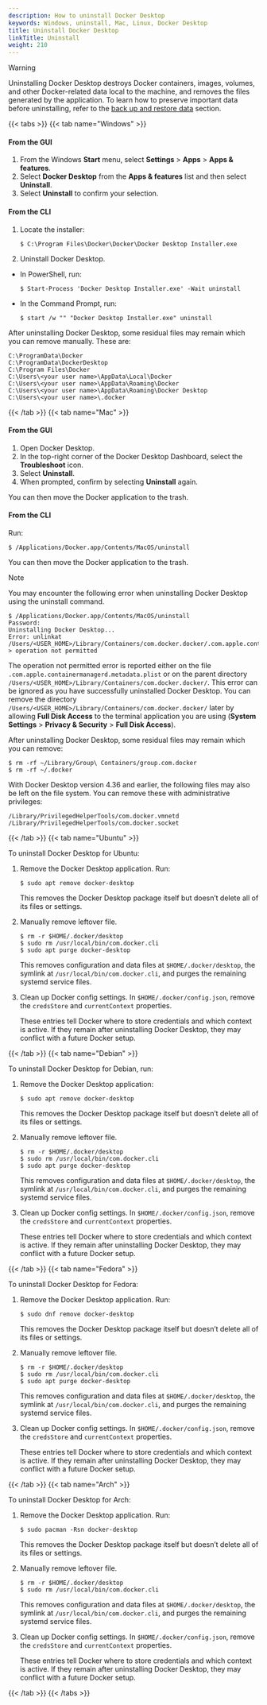 ```yaml
---
description: How to uninstall Docker Desktop
keywords: Windows, uninstall, Mac, Linux, Docker Desktop
title: Uninstall Docker Desktop
linkTitle: Uninstall
weight: 210
---
```


> [!WARNING]
>
> Uninstalling Docker Desktop destroys Docker containers, images, volumes, and
> other Docker-related data local to the machine, and removes the files generated
> by the application. To learn how to preserve important data before uninstalling, refer to the [back up and restore data](/manuals/desktop/settings-and-maintenance/backup-and-restore.md) section.

{{< tabs >}}
{{< tab name="Windows" >}}

#### From the GUI

1. From the Windows **Start** menu, select **Settings** > **Apps** > **Apps & features**.
2. Select **Docker Desktop** from the **Apps & features** list and then select **Uninstall**.
3. Select **Uninstall** to confirm your selection.

#### From the CLI

1. Locate the installer:
   ```console
   $ C:\Program Files\Docker\Docker\Docker Desktop Installer.exe
   ```
2. Uninstall Docker Desktop. 
 - In PowerShell, run:
    ```console
    $ Start-Process 'Docker Desktop Installer.exe' -Wait uninstall
    ```
 - In the Command Prompt, run:
    ```console
    $ start /w "" "Docker Desktop Installer.exe" uninstall
    ```

After uninstalling Docker Desktop, some residual files may remain which you can remove manually. These are:

```console
C:\ProgramData\Docker
C:\ProgramData\DockerDesktop
C:\Program Files\Docker
C:\Users\<your user name>\AppData\Local\Docker
C:\Users\<your user name>\AppData\Roaming\Docker
C:\Users\<your user name>\AppData\Roaming\Docker Desktop
C:\Users\<your user name>\.docker
```
 
{{< /tab >}}
{{< tab name="Mac" >}}

#### From the GUI

1. Open Docker Desktop. 
2. In the top-right corner of the Docker Desktop Dashboard, select the **Troubleshoot** icon.
3. Select **Uninstall**.
4. When prompted, confirm by selecting **Uninstall** again.

You can then move the Docker application to the trash. 

#### From the CLI

Run:

```console
$ /Applications/Docker.app/Contents/MacOS/uninstall
```

You can then move the Docker application to the trash. 

> [!NOTE]
> You may encounter the following error when uninstalling Docker Desktop using the uninstall command.
>
> ```console
> $ /Applications/Docker.app/Contents/MacOS/uninstall
> Password:
> Uninstalling Docker Desktop...
> Error: unlinkat /Users/<USER_HOME>/Library/Containers/com.docker.docker/.com.apple.containermanagerd.metadata.plist: > operation not permitted
> ```
>
> The operation not permitted error is reported either on the file `.com.apple.containermanagerd.metadata.plist` or on the parent directory `/Users/<USER_HOME>/Library/Containers/com.docker.docker/`. This error can be ignored as you have successfully uninstalled Docker Desktop.
> You can remove the directory `/Users/<USER_HOME>/Library/Containers/com.docker.docker/` later by allowing **Full Disk Access** to the terminal application you are using (**System Settings** > **Privacy & Security** > **Full Disk Access**).

After uninstalling Docker Desktop, some residual files may remain which you can remove:

```console
$ rm -rf ~/Library/Group\ Containers/group.com.docker
$ rm -rf ~/.docker
```

With Docker Desktop version 4.36 and earlier, the following files may also be left on the file system. You can remove these with administrative privileges:

```console
/Library/PrivilegedHelperTools/com.docker.vmnetd
/Library/PrivilegedHelperTools/com.docker.socket
```

{{< /tab >}}
{{< tab name="Ubuntu" >}}

To uninstall Docker Desktop for Ubuntu:

1. Remove the Docker Desktop application. Run:

   ```console
   $ sudo apt remove docker-desktop
   ```

   This removes the Docker Desktop package itself but doesn’t delete all of its files or settings.

2. Manually remove leftover file.

   ```console
   $ rm -r $HOME/.docker/desktop
   $ sudo rm /usr/local/bin/com.docker.cli
   $ sudo apt purge docker-desktop
   ```

   This removes configuration and data files at `$HOME/.docker/desktop`, the symlink at `/usr/local/bin/com.docker.cli`, and purges the remaining systemd service files.

3. Clean up Docker config settings. In `$HOME/.docker/config.json`, remove the `credsStore` and `currentContext` properties.

   These entries tell Docker where to store credentials and which context is active. If they remain after uninstalling Docker Desktop, they may conflict with a future Docker setup.

{{< /tab >}}
{{< tab name="Debian" >}}

To uninstall Docker Desktop for Debian, run:

1. Remove the Docker Desktop application:

   ```console
   $ sudo apt remove docker-desktop
   ```

   This removes the Docker Desktop package itself but doesn’t delete all of its files or settings.

2. Manually remove leftover file.

   ```console
   $ rm -r $HOME/.docker/desktop
   $ sudo rm /usr/local/bin/com.docker.cli
   $ sudo apt purge docker-desktop
   ```

   This removes configuration and data files at `$HOME/.docker/desktop`, the symlink at `/usr/local/bin/com.docker.cli`, and purges the remaining systemd service files.

3. Clean up Docker config settings. In `$HOME/.docker/config.json`, remove the `credsStore` and `currentContext` properties.

   These entries tell Docker where to store credentials and which context is active. If they remain after uninstalling Docker Desktop, they may conflict with a future Docker setup.

{{< /tab >}}
{{< tab name="Fedora" >}}

To uninstall Docker Desktop for Fedora:

1. Remove the Docker Desktop application. Run:

   ```console
   $ sudo dnf remove docker-desktop
   ```

   This removes the Docker Desktop package itself but doesn’t delete all of its files or settings.

2. Manually remove leftover file.

   ```console
   $ rm -r $HOME/.docker/desktop
   $ sudo rm /usr/local/bin/com.docker.cli
   $ sudo apt purge docker-desktop
   ```

   This removes configuration and data files at `$HOME/.docker/desktop`, the symlink at `/usr/local/bin/com.docker.cli`, and purges the remaining systemd service files.

3. Clean up Docker config settings. In `$HOME/.docker/config.json`, remove the `credsStore` and `currentContext` properties.

   These entries tell Docker where to store credentials and which context is active. If they remain after uninstalling Docker Desktop, they may conflict with a future Docker setup.

{{< /tab >}}
{{< tab name="Arch" >}}

To uninstall Docker Desktop for Arch:

1. Remove the Docker Desktop application. Run:

   ```console
   $ sudo pacman -Rsn docker-desktop
   ```

   This removes the Docker Desktop package itself but doesn’t delete all of its files or settings.

2. Manually remove leftover file.

   ```console
   $ rm -r $HOME/.docker/desktop
   $ sudo rm /usr/local/bin/com.docker.cli
   ```

   This removes configuration and data files at `$HOME/.docker/desktop`, the symlink at `/usr/local/bin/com.docker.cli`, and purges the remaining systemd service files.

3. Clean up Docker config settings. In `$HOME/.docker/config.json`, remove the `credsStore` and `currentContext` properties.

   These entries tell Docker where to store credentials and which context is active. If they remain after uninstalling Docker Desktop, they may conflict with a future Docker setup.

{{< /tab >}}
{{< /tabs >}}


